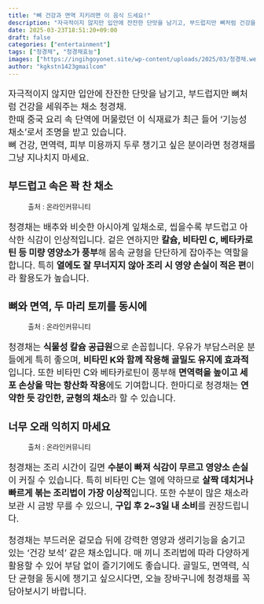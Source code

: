 ```yaml
---
title: "뼈 건강과 면역 지키려면 이 음식 드세요!"
description: "자극적이지 않지만 입안에 잔잔한 단맛을 남기고, 부드럽지만 뼈처럼 건강을 세워주는 채소 청경채.한때 중국 요리 속 단역에 머물렀던 이 식재료가 최근 들어 ‘기능성 채소’로서 조명을 받고 있습니다.뼈 건강, 면역력, 피부 미용까지 두루 챙기고 싶은 분이라면 청경채를 그냥"
date: 2025-03-23T18:51:20+09:00
draft: false
categories: ["entertainment"]
tags: ["청경채", "청경채효능"]
images: ["https://ingihgoyonet.site/wp-content/uploads/2025/03/청경채.webp", "https://ingihgoyonet.site/wp-content/uploads/2025/03/청경채효능.webp", "https://ingihgoyonet.site/wp-content/uploads/2025/03/청경채영양소.webp"]
author: "kgkstn1423gmailcom"
---
```


<p style="font-size:18px">자극적이지 않지만 입안에 잔잔한 단맛을 남기고, 부드럽지만 뼈처럼 건강을 세워주는 채소 청경채.<br>한때 중국 요리 속 단역에 머물렀던 이 식재료가 최근 들어 ‘기능성 채소’로서 조명을 받고 있습니다.<br>뼈 건강, 면역력, 피부 미용까지 두루 챙기고 싶은 분이라면 청경채를 그냥 지나치지 마세요.</p> <h2 >부드럽고 속은 꽉 찬 채소</h2> <figure ><img src="https://ingihgoyonet.site/wp-content/uploads/2025/03/청경채.webp" alt="" style="aspect-ratio:16/9;object-fit:cover"/><figcaption >출처 : 온라인커뮤니티</figcaption></figure> <p style="font-size:18px">청경채는 배추와 비슷한 아시아계 잎채소로, 씹을수록 부드럽고 아삭한 식감이 인상적입니다. 겉은 연하지만 <strong>칼슘, 비타민 C, 베타카로틴 등 미량 영양소가 풍부</strong>해 몸속 균형을 단단하게 잡아주는 역할을 합니다. 특히 <strong>열에도 잘 무너지지 않아 조리 시 영양 손실이 적은 편</strong>이라 활용도가 높습니다.</p> <h2 >뼈와 면역, 두 마리 토끼를 동시에</h2> <figure ><img src="https://ingihgoyonet.site/wp-content/uploads/2025/03/청경채효능.webp" alt="" style="aspect-ratio:16/9;object-fit:cover"/><figcaption >출처 : 온라인커뮤니티</figcaption></figure> <p style="font-size:18px">청경채는 <strong>식물성 칼슘 공급원</strong>으로 손꼽힙니다. 우유가 부담스러운 분들에게 특히 좋으며, <strong>비타민 K와 함께 작용해 골밀도 유지에 효과적</strong>입니다. 또한 비타민 C와 베타카로틴이 풍부해 <strong>면역력을 높이고 세포 손상을 막는 항산화 작용</strong>에도 기여합니다. 한마디로 청경채는 <strong>연약한 듯 강인한, 균형의 채소</strong>라 할 수 있습니다.</p> <h2 >너무 오래 익히지 마세요</h2> <figure ><img src="https://ingihgoyonet.site/wp-content/uploads/2025/03/청경채영양소.webp" alt="" style="aspect-ratio:16/9;object-fit:cover"/><figcaption >출처 : 온라인커뮤니티</figcaption></figure> <p style="font-size:18px">청경채는 조리 시간이 길면 <strong>수분이 빠져 식감이 무르고 영양소 손실</strong>이 커질 수 있습니다. 특히 비타민 C는 열에 약하므로 <strong>살짝 데치거나 빠르게 볶는 조리법이 가장 이상적</strong>입니다. 또한 수분이 많은 채소라 보관 시 금방 무를 수 있으니, <strong>구입 후 2~3일 내 소비</strong>를 권장드립니다.</p> <p style="font-size:18px">청경채는 부드러운 겉모습 뒤에 강력한 영양과 생리기능을 숨기고 있는 ‘건강 보석’ 같은 채소입니다. 매 끼니 조리법에 따라 다양하게 활용할 수 있어 부담 없이 즐기기에도 좋습니다. 골밀도, 면역력, 식단 균형을 동시에 챙기고 싶으시다면, 오늘 장바구니에 청경채를 꼭 담아보시기 바랍니다.</p>